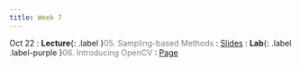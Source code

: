 ```yaml
---
title: Week 7
---
```


Oct 22
: **Lecture**{: .label }<span style="color: gray; font-weight: normal;">05. Sampling-based Methods</span>
  : [Slides](https://rpai-lab.github.io/EE211-25Fall/assets/slides/lecture/EE211-25Fall-Lecture5.pdf)
: **Lab**{: .label .label-purple }<span style="color: gray; font-weight: normal;">06. Introducing OpenCV</span>
  : [Page](https://rpai-lab.github.io/EE211-25Fall/assets/lab/week7/week7-page)
